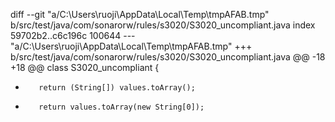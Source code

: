﻿diff --git "a/C:\\Users\\ruoji\\AppData\\Local\\Temp\\tmpAFAB.tmp" b/src/test/java/com/sonarorw/rules/s3020/S3020_uncompliant.java
index 59702b2..c6c196c 100644
--- "a/C:\\Users\\ruoji\\AppData\\Local\\Temp\\tmpAFAB.tmp"
+++ b/src/test/java/com/sonarorw/rules/s3020/S3020_uncompliant.java
@@ -18 +18 @@ class S3020_uncompliant {
-        return (String[]) values.toArray();
+        return values.toArray(new String[0]);
